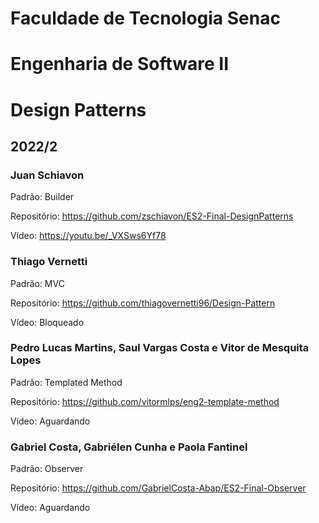 # Faculdade de Tecnologia Senac 
# Engenharia de Software II
# Design Patterns

## 2022/2

### Juan Schiavon

Padrão: Builder

Repositório: https://github.com/zschiavon/ES2-Final-DesignPatterns

Vídeo: https://youtu.be/_VXSws6Yf78

### Thiago Vernetti

Padrão: MVC

Repositório: https://github.com/thiagovernetti96/Design-Pattern

Vídeo: Bloqueado

### Pedro Lucas Martins, Saul Vargas Costa e Vitor de Mesquita Lopes

Padrão: Templated Method

Repositório: https://github.com/vitormlps/eng2-template-method

Vídeo: Aguardando

### Gabriel Costa, Gabriélen Cunha e Paola Fantinel

Padrão: Observer

Repositório: https://github.com/GabrielCosta-Abap/ES2-Final-Observer

Vídeo: Aguardando

